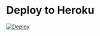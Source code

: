 
# Deploy to Heroku

[![Deploy](https://www.herokucdn.com/deploy/button.svg)](https://heroku.com/deploy?template=https://github.com/rmithran/RenameX)

